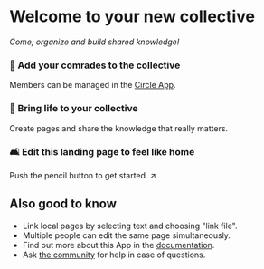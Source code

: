 # Welcome to your new collective

*Come, organize and build shared knowledge!*


### 🐾 Add your comrades to the collective

Members can be managed in the [Circle App](/index.php/apps/circles/).

### 🌱 Bring life to your collective

Create pages and share the knowledge that really matters.

### 🛋️ Edit this landing page to feel like home

Push the pencil button to get started. ↗️


## Also good to know

* Link local pages by selecting text and choosing "link file".
* Multiple people can edit the same page simultaneously.
* Find out more about this App in the [documentation](https://collectivecloud.gitlab.io/collectives/).
* Ask [the community](https://help.nextcloud.com/c/apps/collectives/174) for help in case of questions.
